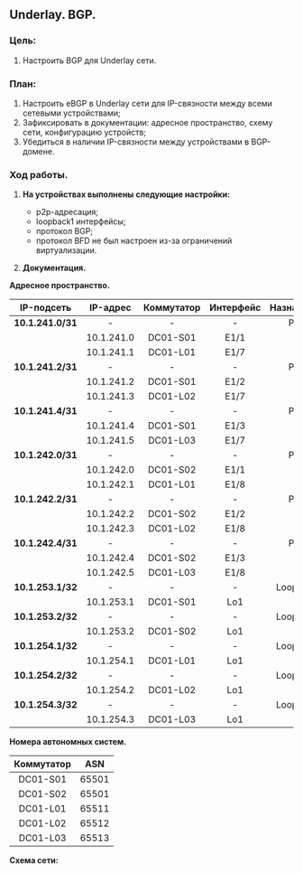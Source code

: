 ## **Underlay. BGP.**

### **Цель:**

 1) Настроить BGP для Underlay сети.
  
### **План:**
    
 1) Настроить eBGP в Underlay сети для IP-связности между всеми сетевыми устройствами;
 2) Зафиксировать в документации: адресное пространство, схему сети, конфигурацию устройств;
 3) Убедиться в наличии IP-связности между устройствами в BGP-домене.

 ### **Ход работы.**

1) **На устройствах выполнены следующие настройки:**
    * p2p-адресация;
    * loopback1 интерфейсы;
    * протокол BGP;
    * протокол BFD не был настроен из-за ограничений виртуализации.

2) **Документация.**

 **Адресное пространство.**

|    IP-подсеть     |      IP-адрес     |      Коммутатор     |     Интерфейс      |     Назначение     |
|:-----------------:|:-----------------:|:-------------------:|:------------------:|:------------------:|
| **10.1.241.0/31** |         -         |          -          |          -         |         P2P        |
|                   |    10.1.241.0     |      DC01-S01       |        E1/1        |          -         |
|                   |    10.1.241.1     |      DC01-L01       |        E1/7        |          -         |
| **10.1.241.2/31** |         -         |          -          |          -         |         P2P        |
|                   |    10.1.241.2     |      DC01-S01       |        E1/2        |          -         |
|                   |    10.1.241.3     |      DC01-L02       |        E1/7        |          -         |
| **10.1.241.4/31** |         -         |          -          |          -         |         P2P        |
|                   |    10.1.241.4     |      DC01-S01       |        E1/3        |          -         |
|                   |    10.1.241.5     |      DC01-L03       |        E1/7        |          -         |
| **10.1.242.0/31** |         -         |          -          |          -         |         P2P        |
|                   |    10.1.242.0     |      DC01-S02       |        E1/1        |          -         |
|                   |    10.1.242.1     |      DC01-L01       |        E1/8        |          -         |
| **10.1.242.2/31** |         -         |          -          |          -         |         P2P        |
|                   |    10.1.242.2     |      DC01-S02       |        E1/2        |          -         |
|                   |    10.1.242.3     |      DC01-L02       |        E1/8        |          -         |
| **10.1.242.4/31** |         -         |          -          |          -         |         P2P        |
|                   |    10.1.242.4     |      DC01-S02       |        E1/3        |          -         |
|                   |    10.1.242.5     |      DC01-L03       |        E1/8        |          -         |
| **10.1.253.1/32** |         -         |          -          |         -          |       Loopback     |
|                   |    10.1.253.1     |      DC01-S01       |        Lo1         |          -         |
| **10.1.253.2/32** |         -         |          -          |         -          |       Loopback     |
|                   |    10.1.253.2     |      DC01-S02       |        Lo1         |          -         |
| **10.1.254.1/32** |         -         |          -          |         -          |       Loopback     |
|                   |    10.1.254.1     |      DC01-L01       |        Lo1         |          -         |
| **10.1.254.2/32** |         -         |          -          |         -          |       Loopback     |
|                   |    10.1.254.2     |      DC01-L02       |        Lo1         |          -         |
| **10.1.254.3/32** |         -         |          -          |         -          |       Loopback     |
|                   |    10.1.254.3     |      DC01-L03       |        Lo1         |          -         |

**Номера автономных систем.**

|     Коммутатор     |         ASN        |
|:------------------:|:------------------:|
|      DC01-S01      |        65501       |
|      DC01-S02      |        65501       |
|      DC01-L01      |        65511       |
|      DC01-L02      |        65512       |
|      DC01-L03      |        65513       |


**Схема сети:**